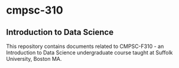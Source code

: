 # cmpsc-310
## Introduction to Data Science
This repository contains documents related to CMPSC-F310 - an Introduction to Data Science undergraduate 
course taught at Suffolk University, Boston MA.
